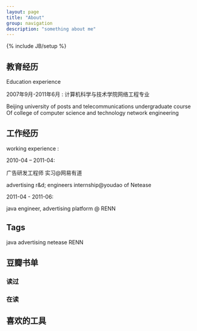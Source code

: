 ```yaml
---
layout: page
title: "About"
group: navigation
description: "something about me"
---
```

{% include JB/setup %}
## 教育经历 ##
Education experience

2007年9月-2011年6月 : 计算机科学与技术学院网络工程专业

Beijing university of posts and telecommunications undergraduate course Of college of computer science and technology network engineering

## 工作经历 ##

working experience :

2010-04 – 2011-04:

广告研发工程师 实习@网易有道

advertising r&d; engineers internship@youdao of Netease

2011-04 - 2011-06:

java engineer, advertising platform @ RENN

## Tags ##
java
advertising
netease
RENN

## 豆瓣书单 ##
### 读过 ###
<script type='text/javascript' src='http://www.douban.com/service/badge/49536988/?show=collection&n=120&columns=10&hidelogo=yes&hideself=yes&cat=book' >
</script>

### 在读 ###
<script type='text/javascript' src='http://www.douban.com/service/badge/49536988/?show=dolist&n=8&columns=8&hidelogo=yes&hideself=yes&cat=book' >
</script>

## 喜欢的工具 ##

